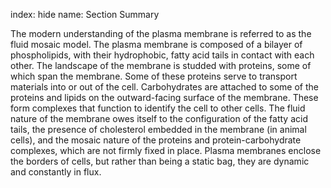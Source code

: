 index: hide
name: Section Summary

The modern understanding of the plasma membrane is referred to as the fluid mosaic model. The plasma membrane is composed of a bilayer of phospholipids, with their hydrophobic, fatty acid tails in contact with each other. The landscape of the membrane is studded with proteins, some of which span the membrane. Some of these proteins serve to transport materials into or out of the cell. Carbohydrates are attached to some of the proteins and lipids on the outward-facing surface of the membrane. These form complexes that function to identify the cell to other cells. The fluid nature of the membrane owes itself to the configuration of the fatty acid tails, the presence of cholesterol embedded in the membrane (in animal cells), and the mosaic nature of the proteins and protein-carbohydrate complexes, which are not firmly fixed in place. Plasma membranes enclose the borders of cells, but rather than being a static bag, they are dynamic and constantly in flux.
